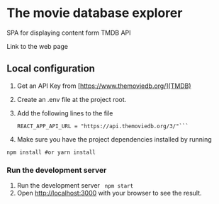 # The movie database explorer

SPA for displaying content form TMDB API

Link to the web page [](here)

## Local configuration

1. Get an API Key from [https://www.themoviedb.org/](TMDB)
2. Create an .env file at the project root.
3. Add the following lines to the file

   ````REACT_APP_API_KEY = "fdca631f4b9babbd32b6f8487c1dfad1"
   REACT_APP_API_URL = "https://api.themoviedb.org/3/"```

   ````

4. Make sure you have the project dependencies installed by running

`npm install #or yarn install`

### Run the development server

1. Run the development server
   ` npm start`
2. Open [http://localhost:3000](http://localhost:3000) with your browser to see the result.

